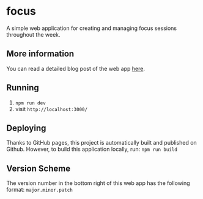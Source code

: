 # focus
A simple web application for creating and managing focus sessions throughout the week.

## More information
You can read a detailed blog post of the web app [here](https://jmdevy.github.io/jekyll/update/2025/01/14/focus-app.html).

## Running
1. `npm run dev`
2. visit `http://localhost:3000/`

## Deploying
Thanks to GitHub pages, this project is automatically built and published on Github. However, to build this application locally, run: `npm run build`

## Version Scheme
The version number in the bottom right of this web app has the following format: `major.minor.patch`